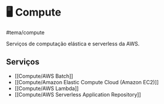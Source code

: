 # 🖥️ Compute
#tema/compute

Serviços de computação elástica e serverless da AWS.

## Serviços

- [[Compute/AWS Batch]]
- [[Compute/Amazon Elastic Compute Cloud (Amazon EC2)]]
- [[Compute/AWS Lambda]]
- [[Compute/AWS Serverless Application Repository]]
